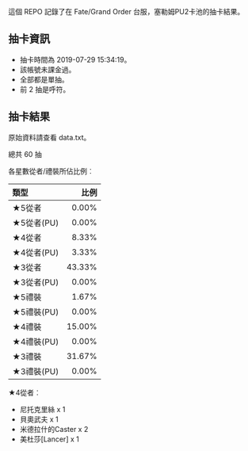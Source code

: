這個 REPO 記錄了在 Fate/Grand Order 台服，塞勒姆PU2卡池的抽卡結果。

抽卡資訊
-------

* 抽卡時間為 2019-07-29 15:34:19。
* 該帳號未課金過。
* 全部都是單抽。
* 前 2 抽是呼符。

抽卡結果
-------

原始資料請查看 data.txt。

總共 60 抽

各星數從者/禮裝所佔比例︰

| 類型        |   比例 |
| :---------- | -----: |
| ★5從者     |  0.00% |
| ★5從者(PU) |  0.00% |
| ★4從者     |  8.33% |
| ★4從者(PU) |  3.33% |
| ★3從者     | 43.33% |
| ★3從者(PU) |  0.00% |
| ★5禮裝     |  1.67% |
| ★5禮裝(PU) |  0.00% |
| ★4禮裝     | 15.00% |
| ★4禮裝(PU) |  0.00% |
| ★3禮裝     | 31.67% |
| ★3禮裝(PU) |  0.00% |

★4從者︰

* 尼托克里絲 x 1
* 貝奧武夫 x 1
* 米德拉什的Caster x 2
* 美杜莎[Lancer] x 1

